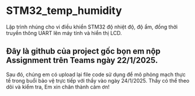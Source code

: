 # STM32_temp_humidity
Lập trình nhúng cho vi điều khiển STM32 độ nhiệt độ, độ ẩm, đồng thời truyền thông UART lên máy tính và hiển thị LCD.
## Đây là github của project gốc bọn em nộp Assignment trên Teams ngày 22/1/2025.
Sau đó, chúng em có upload lại file code sử dụng để mô phỏng mạch thực tế trong buổi bảo vệ trực tiếp với thầy vào ngày 24/1/2025.
Thầy có thể theo dõi và kiểm tra,
Em xin chân thành cảm ơn!
